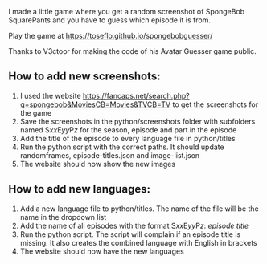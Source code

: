 I made a little game where you get a random screenshot of SpongeBob SquarePants and you have to guess which episode it is from.

Play the game at https://toseflo.github.io/spongebobguesser/

Thanks to V3ctoor for making the code of his Avatar Guesser game public.

## How to add new screenshots:

1. I used the website https://fancaps.net/search.php?q=spongebob&MoviesCB=Movies&TVCB=TV to get the screenshots for the game
2. Save the screenshots in the python/screenshots folder with subfolders named S*xx*E*yy*P*z* for the season, episode and part in the episode
3. Add the title of the episode to every language file in python/titles
4. Run the python script with the correct paths. It should update randomframes, episode-titles.json and image-list.json
5. The website should now show the new images

## How to add new languages:
1. Add a new language file to python/titles. The name of the file will be the name in the dropdown list
2. Add the name of all episodes with the format S*xx*E*yy*P*z*: *episode title*
3. Run the python script. The script will complain if an episode title is missing. It also creates the combined language with English in brackets
4. The website should now have the new languages
